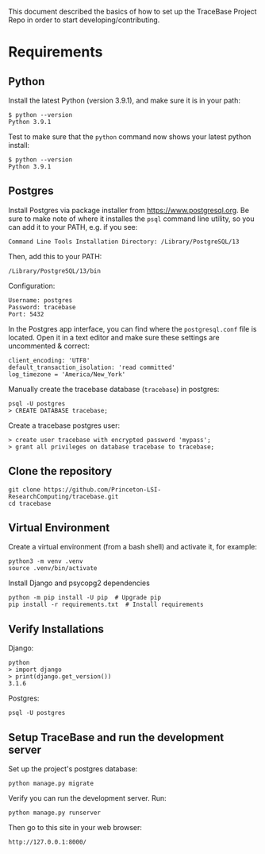 This document described the basics of how to set up the TraceBase Project Repo in order to start developing/contributing.

# Requirements

## Python

Install the latest Python (version 3.9.1), and make sure it is in your path:

    $ python --version
    Python 3.9.1

Test to make sure that the `python` command now shows your latest python install:

    $ python --version
    Python 3.9.1

## Postgres

Install Postgres via package installer from https://www.postgresql.org.  Be sure to make note of where it installes the `psql` command line utility, so you can add it to your PATH, e.g. if you see:

    Command Line Tools Installation Directory: /Library/PostgreSQL/13

Then, add this to your PATH:

    /Library/PostgreSQL/13/bin

Configuration:

    Username: postgres
    Password: tracebase
    Port: 5432

In the Postgres app interface, you can find where the `postgresql.conf` file is located.  Open it in a text editor and make sure these settings are uncommented & correct:

    client_encoding: 'UTF8'
    default_transaction_isolation: 'read committed'
    log_timezone = 'America/New_York'

Manually create the tracebase database (`tracebase`) in postgres:

    psql -U postgres
    > CREATE DATABASE tracebase;

Create a tracebase postgres user:

    > create user tracebase with encrypted password 'mypass';
    > grant all privileges on database tracebase to tracebase;

## Clone the repository

    git clone https://github.com/Princeton-LSI-ResearchComputing/tracebase.git
    cd tracebase

## Virtual Environment

Create a virtual environment (from a bash shell) and activate it, for example:

    python3 -m venv .venv
    source .venv/bin/activate

Install Django and psycopg2 dependencies

    python -m pip install -U pip  # Upgrade pip
    pip install -r requirements.txt  # Install requirements

## Verify Installations

Django:

    python
    > import django
    > print(django.get_version())
    3.1.6

Postgres:

    psql -U postgres

## Setup TraceBase and run the development server

Set up the project's postgres database:

    python manage.py migrate

Verify you can run the development server.  Run:

    python manage.py runserver

Then go to this site in your web browser:

    http://127.0.0.1:8000/

